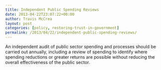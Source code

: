 ```yaml
---
title: Independent Public Spending Reviews
date: 2013-04-22T23:07:22+00:00
author: Travis McCrea
layout: post
categories: [policy, restoring-trust-in-government]
permalink: /2013/04/22/independent-public-spending-reviews/
---
```

An independent audit of public sector spending and processes should be carried out annually, including a review of spending to identify where spending reductions or greater returns are possible without reducing the overall effectiveness of the public sector.
